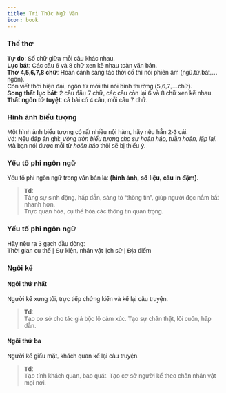 ```yaml
---
title: Tri Thức Ngữ Văn
icon: book
---
```

<style>
body {
    font-family: "Montserrat", sans-serif;
}

h1, h2, h3, h4, h5, h6 {
    font-family: "Montserrat", sans-serif;
}
</style>


### Thể thơ
**Tự do**: Số chữ giữa mỗi câu khác nhau.<br>
**Lục bát**: Các câu 6 và 8 chữ xen kẽ nhau toàn văn bản.<br>
**Thơ 4,5,6,7,8 chữ**: Hoàn cảnh sáng tác thời cổ thì nói phiên âm (ngũ,tứ,bát,…ngôn).<br>
Còn viết thời hiện đại, ngôn từ mới thì nói bình thường (5,6,7,…chữ).<br>
**Song thất lục bát**: 2 câu đầu 7 chữ, các câu còn lại 6 và 8 chữ xen kẽ nhau.<br>
**Thất ngôn tứ tuyệt**: cả bài có 4 câu, mỗi câu 7 chữ.

### Hình ảnh biểu tượng
Một hình ảnh biểu tượng có rất nhiều nội hàm, hãy nêu hẳn 2-3 cái.<br>
Vd: Nếu đáp án ghi: *Vòng tròn biểu tượng cho sự hoàn hảo, tuần hoàn, lặp lại*.<br>
Mà bạn nói được mỗi từ *hoàn hảo* thôi sẽ bị thiếu ý.

### Yếu tố phi ngôn ngữ
Yếu tố phi ngôn ngữ trong văn bản là: **(hình ảnh, số liệu, câu in đậm)**.<br>
>**Td**:<br>
Tăng sự sinh động, hấp dẫn, sáng tỏ “thông tin”, giúp người đọc nắm bắt nhanh hơn.<br>
Trực quan hóa, cụ thể hóa các thông tin quan trọng.

### Yếu tố phi ngôn ngữ
Hãy nêu ra 3 gạch đầu dòng:<br>
Thời gian cụ thể | Sự kiện, nhân vật lịch sử | Địa điểm

### Ngôi kể
#### Ngôi thứ nhất
Người kể xưng tôi, trực tiếp chứng kiến và kể lại câu truyện.<br>
>**Td**:<br>
Tạo cơ sở cho tác giả bộc lộ cảm xúc.
Tạo sự chân thật, lôi cuốn, hấp dẫn.
#### Ngôi thứ ba
Người kể giấu mặt, khách quan kể lại câu truyện.<br>
>**Td**:<br>
Tạo tính khách quan, bao quát. Tạo cơ sở người kể theo chân nhân vật mọi nơi.
